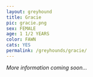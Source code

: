 ```yaml
---
layout: greyhound
title: Gracie
pic: gracie.png
sex: FEMALE
age: 1 1/2 YEARS
color: FAWN
cats: YES
permalink: /greyhounds/gracie/
---
```


*More information coming soon...*
